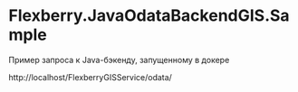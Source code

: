 # Flexberry.JavaOdataBackendGIS.Sample

Пример запроса к Java-бэкенду, запущенному в докере

http://localhost/FlexberryGISService/odata/